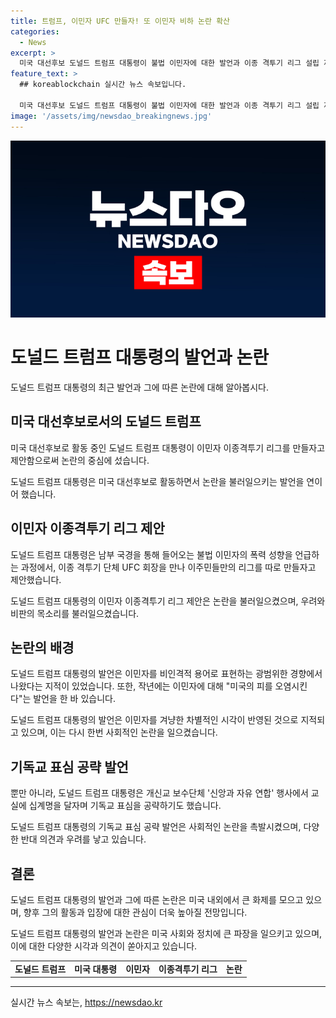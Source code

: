 ```yaml
---
title: 트럼프, 이민자 UFC 만들자! 또 이민자 비하 논란 확산
categories:
  - News
excerpt: >
  미국 대선후보 도널드 트럼프 대통령이 불법 이민자에 대한 발언과 이종 격투기 리그 설립 제안으로 논란을 빚었다. UFC 회장과의 만남에서 이주민 전용 리그 제안했으며, 교실에 십계명을 달자는 발언으로 기독교 표심도 공략하려 한 것으로 보인다. 트럼프는 과거 이민자에 대한 비난과 자극적 발언으로 논란을 일으키며, 부통령 후보를 선정하고 TV토론에 참석할 예정이다.
feature_text: >
  ## koreablockchain 실시간 뉴스 속보입니다.

  미국 대선후보 도널드 트럼프 대통령이 불법 이민자에 대한 발언과 이종 격투기 리그 설립 제안으로 논란을 빚었다. UFC 회장과의 만남에서 이주민 전용 리그 제안했으며, 교실에 십계명을 달자는 발언으로 기독교 표심도 공략하려 한 것으로 보인다. 트럼프는 과거 이민자에 대한 비난과 자극적 발언으로 논란을 일으키며, 부통령 후보를 선정하고 TV토론에 참석할 예정이다.
image: '/assets/img/newsdao_breakingnews.jpg'
---
```


<p><img src="/assets/img/newsdao_breakingnews.jpg" alt="koreablockchain 속보" /></p>

<h1>도널드 트럼프 대통령의 발언과 논란</h1>

<p>도널드 트럼프 대통령의 최근 발언과 그에 따른 논란에 대해 알아봅시다.</p>

<h2 data-ke-size="size26">미국 대선후보로서의 도널드 트럼프</h2>

<p>미국 대선후보로 활동 중인 도널드 트럼프 대통령이 이민자 이종격투기 리그를 만들자고 제안함으로써 논란의 중심에 섰습니다.</p>

<p data-ke-size="size16">도널드 트럼프 대통령은 미국 대선후보로 활동하면서 논란을 불러일으키는 발언을 연이어 했습니다.</p>

<h2 data-ke-size="size26">이민자 이종격투기 리그 제안</h2>

<p>도널드 트럼프 대통령은 남부 국경을 통해 들어오는 불법 이민자의 폭력 성향을 언급하는 과정에서, 이종 격투기 단체 UFC 회장을 만나 이주민들만의 리그를 따로 만들자고 제안했습니다.</p>

<p data-ke-size="size16">도널드 트럼프 대통령의 이민자 이종격투기 리그 제안은 논란을 불러일으켰으며, 우려와 비판의 목소리를 불러일으켰습니다.</p>

<h2 data-ke-size="size26">논란의 배경</h2>

<p>도널드 트럼프 대통령의 발언은 이민자를 비인격적 용어로 표현하는 광범위한 경향에서 나왔다는 지적이 있었습니다. 또한, 작년에는 이민자에 대해 "미국의 피를 오염시킨다"는 발언을 한 바 있습니다.</p>

<p data-ke-size="size16">도널드 트럼프 대통령의 발언은 이민자를 겨냥한 차별적인 시각이 반영된 것으로 지적되고 있으며, 이는 다시 한번 사회적인 논란을 일으켰습니다.</p>

<h2 data-ke-size="size26">기독교 표심 공략 발언</h2>

<p>뿐만 아니라, 도널드 트럼프 대통령은 개신교 보수단체 '신앙과 자유 연합' 행사에서 교실에 십계명을 달자며 기독교 표심을 공략하기도 했습니다.</p>

<p data-ke-size="size16">도널드 트럼프 대통령의 기독교 표심 공략 발언은 사회적인 논란을 촉발시켰으며, 다양한 반대 의견과 우려를 낳고 있습니다.</p>

<h2 data-ke-size="size26">결론</h2>

<p>도널드 트럼프 대통령의 발언과 그에 따른 논란은 미국 내외에서 큰 화제를 모으고 있으며, 향후 그의 활동과 입장에 대한 관심이 더욱 높아질 전망입니다.</p>

<p data-ke-size="size16">도널드 트럼프 대통령의 발언과 논란은 미국 사회와 정치에 큰 파장을 일으키고 있으며, 이에 대한 다양한 시각과 의견이 쏟아지고 있습니다.</p>

<table>
  <tr>
    <td style="text-align: center; height: 17px;"><b>도널드 트럼프</b></td>
    <td style="text-align: center; height: 17px;"><b>미국 대통령</b></td>
    <td style="text-align: center; height: 17px;"><b>이민자</b></td>
    <td style="text-align: center; height: 17px;"><b>이종격투기 리그</b></td>
    <td style="text-align: center; height: 17px;"><b>논란</b></td>
  </tr>
</table>

<hr>
실시간 뉴스 속보는, <a href="https://newsdao.kr" rel="dofollow">https://newsdao.kr</a>


